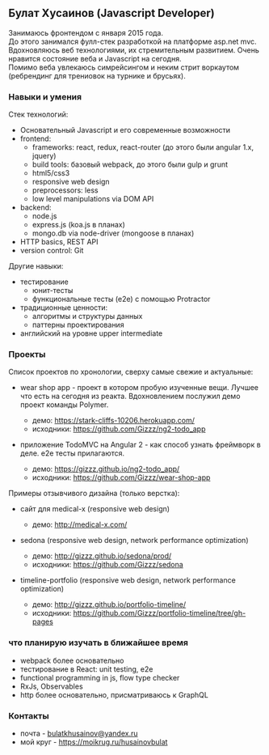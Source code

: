 ## Булат Хусаинов (Javascript Developer)

Занимаюсь фронтендом с января 2015 года.  
До этого занимался фулл-стек разработкой на платформе asp.net mvc.  
Вдохновляюсь веб технологиями, их стремительным развитием. Очень нравится состояние веба и Javascript на сегодня.  
Помимо веба увлекаюсь симрейсингом и неким стрит воркаутом (ребрендинг для трениовок на турнике и брусьях).  

### Навыки и умения

Стек технологий:
- Основательный Javascript и его современные возможности
- frontend: 
    - frameworks: react, redux, react-router (до этого были angular 1.x, jquery)
    - build tools: базовый webpack, до этого были gulp и grunt
    - html5/css3
    - responsive web design
    - preprocessors: less
    - low level manipulations via DOM API
- backend:
    - node.js
    - express.js (koa.js в планах)
    - mongo.db via node-driver (mongoose в планах)	
- HTTP basics, REST API
- version control: Git

Другие навыки:
- тестирование
    - юнит-тесты
    - функциональные тесты (e2e) с помощью Protractor
- традиционные ценности:
	- алгоритмы и структуры данных
	- паттерны проектирования
- английский на уровне upper intermediate


### Проекты

Список проектов по хронологии, сверху самые свежие и актуальные:  

- wear shop app - проект в котором пробую изученные вещи. Лучшее что есть на сегодня из реакта. Вдохновлением послужил демо проект команды Polymer.  
	- демо: https://stark-cliffs-10206.herokuapp.com/  
	- исходники: https://github.com/Gizzz/ng2-todo_app  
	
- приложение TodoMVC на Angular 2 - как способ узнать фреймворк в деле. e2e тесты прилагаются.
	- демо: https://gizzz.github.io/ng2-todo_app/  
	- исходники: https://github.com/Gizzz/wear-shop-app  
	

Примеры отзывчивого дизайна (только верстка):

- сайт для medical-x (responsive web design)
	- демо: http://medical-x.com/

- sedona (responsive web design, network performance optimization)  
	- демо: http://gizzz.github.io/sedona/prod/  
	- исходники: https://github.com/Gizzz/sedona  

- timeline-portfolio (responsive web design, network performance optimization)  
    - демо: http://gizzz.github.io/portfolio-timeline/  
    - исходники: https://github.com/Gizzz/portfolio-timeline/tree/gh-pages  

### что планирую изучать в ближайшее время
- webpack более основательно
- тестирование в React: unit testing, e2e
- functional programming in js, flow type checker
- RxJs, Observables
- http более основательно, присматриваюсь к GraphQL


### Контакты
- почта - bulatkhusainov@yandex.ru
- мой круг - https://moikrug.ru/husainovbulat
